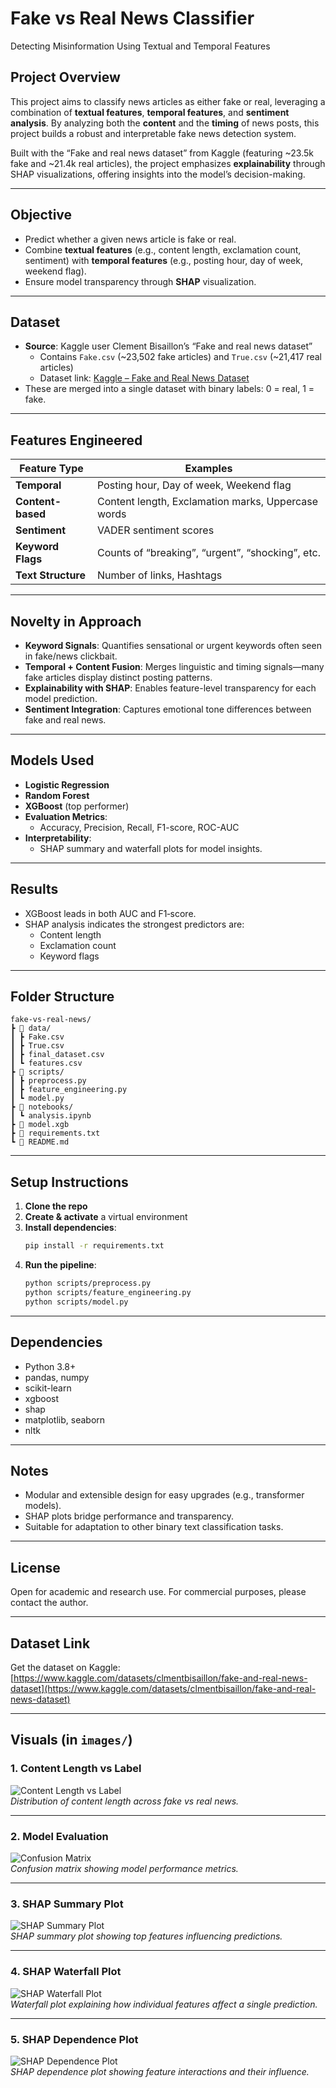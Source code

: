 # Fake vs Real News Classifier

Detecting Misinformation Using Textual and Temporal Features

## Project Overview

This project aims to classify news articles as either fake or real, leveraging a combination of **textual features**, **temporal features**, and **sentiment analysis**. By analyzing both the **content** and the **timing** of news posts, this project builds a robust and interpretable fake news detection system.

Built with the “Fake and real news dataset” from Kaggle (featuring ~23.5k fake and ~21.4k real articles), the project emphasizes **explainability** through SHAP visualizations, offering insights into the model’s decision-making.

---

## Objective

- Predict whether a given news article is fake or real.
- Combine **textual features** (e.g., content length, exclamation count, sentiment) with **temporal features** (e.g., posting hour, day of week, weekend flag).
- Ensure model transparency through **SHAP** visualization.

---

## Dataset

- **Source**: Kaggle user Clement Bisaillon’s “Fake and real news dataset”  
  - Contains `Fake.csv` (~23,502 fake articles) and `True.csv` (~21,417 real articles)  
  - Dataset link: [Kaggle – Fake and Real News Dataset](https://www.kaggle.com/datasets/clmentbisaillon/fake-and-real-news-dataset)
- These are merged into a single dataset with binary labels: 0 = real, 1 = fake.

---

## Features Engineered

| Feature Type         | Examples                                           |
|----------------------|----------------------------------------------------|
| **Temporal**         | Posting hour, Day of week, Weekend flag           |
| **Content-based**    | Content length, Exclamation marks, Uppercase words |
| **Sentiment**        | VADER sentiment scores                            |
| **Keyword Flags**    | Counts of “breaking”, “urgent”, “shocking”, etc.  |
| **Text Structure**   | Number of links, Hashtags                         |

---

## Novelty in Approach

- **Keyword Signals**: Quantifies sensational or urgent keywords often seen in fake/news clickbait.
- **Temporal + Content Fusion**: Merges linguistic and timing signals—many fake articles display distinct posting patterns.
- **Explainability with SHAP**: Enables feature-level transparency for each model prediction.
- **Sentiment Integration**: Captures emotional tone differences between fake and real news.

---

## Models Used

- **Logistic Regression**
- **Random Forest**
- **XGBoost** (top performer)
- **Evaluation Metrics**:
  - Accuracy, Precision, Recall, F1-score, ROC-AUC
- **Interpretability**:
  - SHAP summary and waterfall plots for model insights.

---

## Results

- XGBoost leads in both AUC and F1‑score.
- SHAP analysis indicates the strongest predictors are:
  - Content length
  - Exclamation count
  - Keyword flags

---

## Folder Structure

```
fake-vs-real-news/
┣ 📂 data/
┃ ┣ Fake.csv
┃ ┣ True.csv
┃ ┣ final_dataset.csv
┃ ┗ features.csv
┣ 📂 scripts/
┃ ┣ preprocess.py
┃ ┣ feature_engineering.py
┃ ┗ model.py
┣ 📂 notebooks/
┃ ┗ analysis.ipynb
┣ 📄 model.xgb
┣ 📄 requirements.txt
┗ 📄 README.md
```

---

## Setup Instructions

1. **Clone the repo**  
2. **Create & activate** a virtual environment  
3. **Install dependencies**:  
   ```bash
   pip install -r requirements.txt
   ```  
4. **Run the pipeline**:  
   ```bash
   python scripts/preprocess.py
   python scripts/feature_engineering.py
   python scripts/model.py
   ```

---

## Dependencies

- Python 3.8+
- pandas, numpy  
- scikit-learn  
- xgboost  
- shap  
- matplotlib, seaborn  
- nltk

---

## Notes

- Modular and extensible design for easy upgrades (e.g., transformer models).
- SHAP plots bridge performance and transparency.
- Suitable for adaptation to other binary text classification tasks.

---

## License

Open for academic and research use. For commercial purposes, please contact the author.

---

## Dataset Link

Get the dataset on Kaggle:  
[https://www.kaggle.com/datasets/clmentbisaillon/fake-and-real-news-dataset](https://www.kaggle.com/datasets/clmentbisaillon/fake-and-real-news-dataset)

---

## Visuals (in `images/`)

### 1. Content Length vs Label
![Content Length vs Label](images/content_length_vs_label.png)  
*Distribution of content length across fake vs real news.*

---

### 2. Model Evaluation
![Confusion Matrix](images/confusion_matrix.png)  
*Confusion matrix showing model performance metrics.*

---

### 3. SHAP Summary Plot
![SHAP Summary Plot](images/shap_summary_plot.png)  
*SHAP summary plot showing top features influencing predictions.*

---

### 4. SHAP Waterfall Plot
![SHAP Waterfall Plot](images/shap_waterfall_plot.png)  
*Waterfall plot explaining how individual features affect a single prediction.*

---

### 5. SHAP Dependence Plot
![SHAP Dependence Plot](images/shap_dependence_plot.png)  
*SHAP dependence plot showing feature interactions and their influence.*
